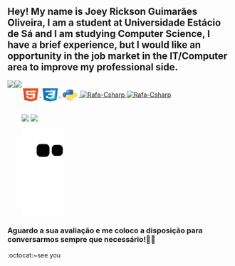 ## Hey! My name is Joey Rickson Guimarães Oliveira, I am a student at Universidade Estácio de Sá and I am studying Computer Science, I have a brief experience, but I would like an opportunity in the job market in the IT/Computer area to improve my professional side.
<div align="center">
  <a href="https://github.com/Joeyzz2">
  <img align = "left" img height="180em" src="https://github-readme-stats.vercel.app/api?username=Joeyzz2&show_icons=false&theme=dark&include_all_commits=true&count_private=true"/>
    
  <img align = "left" img height="180em" src="https://github-readme-stats.vercel.app/api/top-langs/?username=Joeyzz2&layout=compact&langs_count=7&theme=dark"/>
</div>

  
<div style="display: inline_block"><br>
  <img align="center" alt="Rafa-HTML" height="30" width="40" src="https://raw.githubusercontent.com/devicons/devicon/master/icons/html5/html5-original.svg">
  <img align="center" alt="Rafa-CSS" height="30" width="40" src="https://raw.githubusercontent.com/devicons/devicon/master/icons/css3/css3-original.svg">
  <img align="center" alt="Rafa-Python" height="30" width="40" src="https://raw.githubusercontent.com/devicons/devicon/master/icons/python/python-original.svg">
  <img align="center" alt="Rafa-Csharp" height="30" width="40" src="https://icongr.am/devicon/c-original.svg?size=128&color=currentColor">
  <img align="center" alt="Rafa-Csharp" height="30" width="40" src="https://icongr.am/devicon/cplusplus-original.svg?size=128&color=currentColor">
  
  ##
<div> 

  <a href = "mailto:joeyoliveira8@gmail.com"><img src="https://img.shields.io/badge/-Gmail-%23333?style=for-the-badge&logo=gmail&logoColor=white" target="_blank"></a>
  <a href="https://www.linkedin.com/in/joeyrickgoliveira/" target="_blank"><img src="https://img.shields.io/badge/-LinkedIn-%230077B5?style=for-the-badge&logo=linkedin&logoColor=white" target="_blank"></a> 
 
  ![Snake animation](https://github.com/rafaballerini/rafaballerini/blob/output/github-contribution-grid-snake.svg)
 
</div>

### **Aguardo a sua avaliação e me coloco a disposição para conversarmos sempre que necessário!👋🙂**
:octocat:~see you


